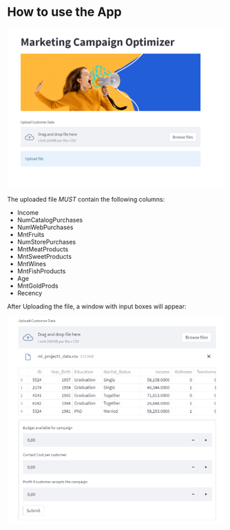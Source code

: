 # How to use the App

![Image 1](01_images/utils/app1.PNG)

The uploaded file *MUST* contain the following columns:

* Income
* NumCatalogPurchases
* NumWebPurchases
* MntFruits
* NumStorePurchases
* MntMeatProducts
* MntSweetProducts
* MntWines
* MntFishProducts
* Age
* MntGoldProds
* Recency

After Uploading the file, a window with input boxes will appear:

![Image 2](01_images/utils/app2.PNG)
